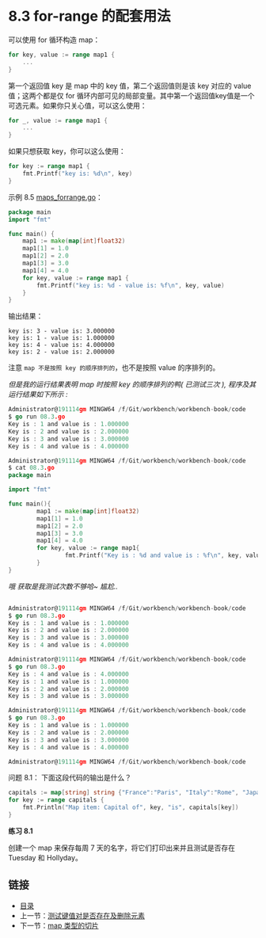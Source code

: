 # 8.3 for-range 的配套用法

可以使用 for 循环构造 map：

```go
for key, value := range map1 {
	...
}
```

第一个返回值 key 是 map 中的 key 值，第二个返回值则是该 key 对应的 value 值；这两个都是仅 for 循环内部可见的局部变量。其中第一个返回值key值是一个可选元素。如果你只关心值，可以这么使用：

```go
for _, value := range map1 {
	...
}
```

如果只想获取 key，你可以这么使用：

```go
for key := range map1 {
	fmt.Printf("key is: %d\n", key)
}
```

示例 8.5 [maps_forrange.go](examples/chapter_8/maps_forrange.go)：

```go
package main
import "fmt"

func main() {
	map1 := make(map[int]float32)
	map1[1] = 1.0
	map1[2] = 2.0
	map1[3] = 3.0
	map1[4] = 4.0
	for key, value := range map1 {
		fmt.Printf("key is: %d - value is: %f\n", key, value)
	}
}
```

输出结果：

	key is: 3 - value is: 3.000000
	key is: 1 - value is: 1.000000
	key is: 4 - value is: 4.000000
	key is: 2 - value is: 2.000000

注意 `map 不是按照 key 的顺序排列的`，也不是按照 value 的序排列的。

*但是我的运行结果表明 map 时按照 key 的顺序排列的鸭( 已测试三次 ), 程序及其运行结果如下所示 :*
```go
Administrator@191114gm MINGW64 /f/Git/workbench/workbench-book/code
$ go run 08.3.go
Key is : 1 and value is : 1.000000
Key is : 2 and value is : 2.000000
Key is : 3 and value is : 3.000000
Key is : 4 and value is : 4.000000

Administrator@191114gm MINGW64 /f/Git/workbench/workbench-book/code
$ cat 08.3.go
package main

import "fmt"

func main(){
        map1 := make(map[int]float32)
        map1[1] = 1.0
        map1[2] = 2.0
        map1[3] = 3.0
        map1[4] = 4.0
        for key, value := range map1{
                fmt.Printf("Key is : %d and value is : %f\n", key, value)
        }
}
```

*哦 获取是我测试次数不够哈~ 尴尬..*
```go

Administrator@191114gm MINGW64 /f/Git/workbench/workbench-book/code
$ go run 08.3.go
Key is : 1 and value is : 1.000000
Key is : 2 and value is : 2.000000
Key is : 3 and value is : 3.000000
Key is : 4 and value is : 4.000000

Administrator@191114gm MINGW64 /f/Git/workbench/workbench-book/code
$ go run 08.3.go
Key is : 4 and value is : 4.000000
Key is : 1 and value is : 1.000000
Key is : 2 and value is : 2.000000
Key is : 3 and value is : 3.000000

Administrator@191114gm MINGW64 /f/Git/workbench/workbench-book/code
$ go run 08.3.go
Key is : 1 and value is : 1.000000
Key is : 2 and value is : 2.000000
Key is : 3 and value is : 3.000000
Key is : 4 and value is : 4.000000

Administrator@191114gm MINGW64 /f/Git/workbench/workbench-book/code
```

问题 8.1： 下面这段代码的输出是什么？

```go
capitals := map[string] string {"France":"Paris", "Italy":"Rome", "Japan":"Tokyo" }
for key := range capitals {
	fmt.Println("Map item: Capital of", key, "is", capitals[key])
}
```

**练习 8.1**

创建一个 map 来保存每周 7 天的名字，将它们打印出来并且测试是否存在 Tuesday 和 Hollyday。

## 链接

- [目录](directory.md)
- 上一节：[测试键值对是否存在及删除元素](08.2.md)
- 下一节：[map 类型的切片](08.4.md)
